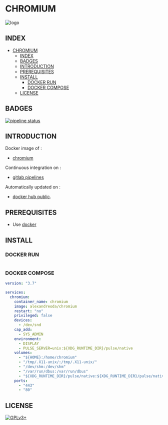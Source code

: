 # CHROMIUM

![logo](https://assets.gitlab-static.net/uploads/-/system/project/avatar/12904437/Chromium_Material_Icon.png)

## INDEX

- [CHROMIUM](#chromium)
  - [INDEX](#index)
  - [BADGES](#badges)
  - [INTRODUCTION](#introduction)
  - [PREREQUISITES](#prerequisites)
  - [INSTALL](#install)
    - [DOCKER RUN](#docker-run)
    - [DOCKER COMPOSE](#docker-compose)
  - [LICENSE](#license)

## BADGES

[![pipeline status](https://gitlab.com/oda-alexandre/chromium/badges/master/pipeline.svg)](https://gitlab.com/oda-alexandre/chromium/commits/master)

## INTRODUCTION

Docker image of :

- [chromium](https://www.chromium.org)

Continuous integration on :

- [gitlab pipelines](https://gitlab.com/oda-alexandre/chromium/pipelines)

Automatically updated on :

- [docker hub  public](https://hub.docker.com/r/alexandreoda/chromium/).

## PREREQUISITES

- Use [docker](https://www.docker.com)

## INSTALL

### DOCKER RUN

```docker run -d --name chromium -v ${HOME}:/home/chromium -v /tmp/.X11-unix/:/tmp/.X11-unix/ -v /dev/shm:/dev/shm -v /var/run/dbus:/var/run/dbus -e PULSE_SERVER=unix:${XDG_RUNTIME_DIR}/pulse/native -v ${XDG_RUNTIME_DIR}/pulse/native:${XDG_RUNTIME_DIR}/pulse/native --group-add audio --device /dev/snd --cap-add=SYS_ADMIN -e DISPLAY -p 80 -p 443 alexandreoda/chromium
```

### DOCKER COMPOSE

```yml
version: "3.7"

services:
  chromium:
    container_name: chromium
    image: alexandreoda/chromium
    restart: "no"
    privileged: false
    devices:
      - /dev/snd
    cap_add:
      - SYS_ADMIN
    environment:
      - DISPLAY
      - PULSE_SERVER=unix:${XDG_RUNTIME_DIR}/pulse/native
    volumes:
      - "${HOME}:/home/chromium"
      - "/tmp/.X11-unix/:/tmp/.X11-unix/"
      - "/dev/shm:/dev/shm"
      - "/var/run/dbus:/var/run/dbus"
      - "${XDG_RUNTIME_DIR}/pulse/native:${XDG_RUNTIME_DIR}/pulse/native"
    ports:
      - "443"
      - "80"
```

## LICENSE

[![GPLv3+](http://gplv3.fsf.org/gplv3-127x51.png)](https://gitlab.com/oda-alexandre/chromium/blob/master/LICENSE)
